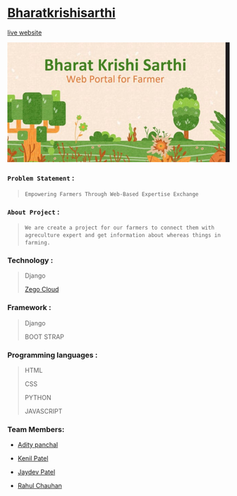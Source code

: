 # [Bharatkrishisarthi ](https://bharatkrishisarthi.onrender.com)

[live website](https://bharatkrishisarthi.onrender.com)

<img src="static/photo/WhatsApp Image 2023-09-24 at 3.51.16 PM.jpeg">

### `Problem Statement` : 
>`Empowering Farmers Through Web-Based Expertise Exchange`


### `About Project` :

>`We are create a project for our farmers to connect them with agreculture expert and get information about whereas things in farming.
`
### Technology :

>    Django
>
>    [Zego Cloud](https://www.zegocloud.com/docs)

### Framework :
>    Django
>
>    BOOT STRAP

### Programming languages :
>    HTML
>
>   CSS
>
>   PYTHON
>
>   JAVASCRIPT

### Team Members:


- [Adity panchal](https://github.com/Aditya0323)


- [Kenil Patel](https://github.com/Anoy8293)


- [Jaydev Patel](https://github.com/jaydevrpatel)

- [Rahul Chauhan](https://github.com/Rjchauhan18)
